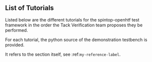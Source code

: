 ## List of Tutorials

Listed below are the different tutorials for the spintop-openhtf test framework in the order the Tack Verification team proposes they be performed.

For each tutorial, the python source of the demonstration testbench is provided. 

It refers to the section itself, see :ref:`my-reference-label`.


  




